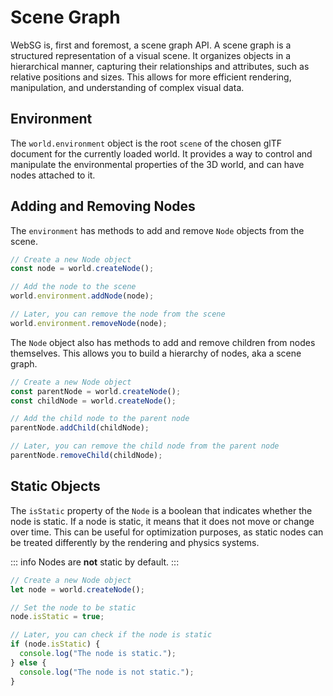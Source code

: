 # Scene Graph

WebSG is, first and foremost, a scene graph API. A scene graph is a structured representation of a visual scene. It organizes objects in a hierarchical manner, capturing their relationships and attributes, such as relative positions and sizes. This allows for more efficient rendering, manipulation, and understanding of complex visual data.

## Environment

The `world.environment` object is the root `scene` of the chosen glTF document for the currently loaded world. It provides a way to control and manipulate the environmental properties of the 3D world, and can have nodes attached to it.

## Adding and Removing Nodes

The `environment` has methods to add and remove `Node` objects from the scene.

```typescript
// Create a new Node object
const node = world.createNode();

// Add the node to the scene
world.environment.addNode(node);

// Later, you can remove the node from the scene
world.environment.removeNode(node);
```

The `Node` object also has methods to add and remove children from nodes themselves. This allows you to build a hierarchy of nodes, aka a scene graph.

```typescript
// Create a new Node object
const parentNode = world.createNode();
const childNode = world.createNode();

// Add the child node to the parent node
parentNode.addChild(childNode);

// Later, you can remove the child node from the parent node
parentNode.removeChild(childNode);
```

## Static Objects

The `isStatic` property of the `Node` is a boolean that indicates whether the node is static. If a node is static, it means that it does not move or change over time. This can be useful for optimization purposes, as static nodes can be treated differently by the rendering and physics systems.

::: info
Nodes are **not** static by default.
:::

```typescript
// Create a new Node object
let node = world.createNode();

// Set the node to be static
node.isStatic = true;

// Later, you can check if the node is static
if (node.isStatic) {
  console.log("The node is static.");
} else {
  console.log("The node is not static.");
}
```
